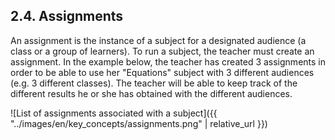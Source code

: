 ## 2.4. Assignments

An assignment is the instance of a subject for a designated audience (a class or a group of learners).
To run a subject, the teacher must create an assignment. In the example below,
the teacher has created 3 assignments in order to be able to use her "Equations" subject with 3 different audiences
(e.g. 3 different classes).
The teacher will be able to keep track of the different results he or she has obtained with the different audiences.

![List of assignments associated with a subject]({{ "../images/en/key_concepts/assignments.png"  | relative_url }})